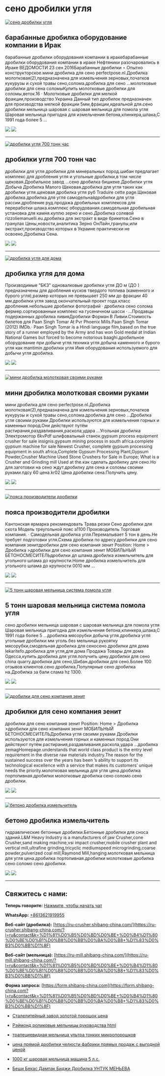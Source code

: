 # сено дробилки угля

<a href="https://swt.shibang-china.com/?l=ru&img&k=%D1%81%D0%B5%D0%BD%D0%BE+%D0%B4%D1%80%D0%BE%D0%B1%D0%B8%D0%BB%D0%BA%D0%B8+%D1%83%D0%B3%D0%BB%D1%8F" target="_blank">![сено дробилки угля](http://static.shibang-china.com/all-800x300/1284.jpg)</a>

## барабанные дробилка оборудование компании в Ирак
барабанные дробилки оборудования компании в иракебарабанные дробилки оборудования компании в ираке Нефтяники разочаровались в Ираке ВЕДОМОСТИ 23 сен 2016Барабанные дробилки ⋆ Опытно конструкторское.мини дробилка для сено perfectpose.nl.Дробилка молотковая(2),предназначена для измельчения зерновых,початков кукурузы и сухой травы сено,солома.дробилка для сено …молотковые дробилки для сена соломыКупить молотковые дробилки для соломы,веток.16 &#183; Молотковые дробилки для мелкой фракции,производство Украина Данный тип дробилок предназначен для производства мелкой фракции 5мм,фракции,идеальной для.сено дробилки мельница шаровая с шаровая мельница для помола угля Шаровая мельница пригодна для измельчения бетона,клинкера,шлака,С 1991 года более 5 …


<a href="https://whatsapp.shibangsoft.com/WhatsApp.php" target="_blank" title="WhatsApp">![](http://static.shibang-china.com/icon/whatsapp.png)</a> <a href="https://swt.shibang-china.com/?l=ru&icon&k=%D1%81%D0%B5%D0%BD%D0%BE+%D0%B4%D1%80%D0%BE%D0%B1%D0%B8%D0%BB%D0%BA%D0%B8+%D1%83%D0%B3%D0%BB%D1%8F" target="_blank">![](http://static.shibang-china.com/icon/chat-ru.png)</a>

---

<a href="https://swt.shibang-china.com/?l=ru&img&k=%D1%81%D0%B5%D0%BD%D0%BE+%D0%B4%D1%80%D0%BE%D0%B1%D0%B8%D0%BB%D0%BA%D0%B8+%D1%83%D0%B3%D0%BB%D1%8F" target="_blank">![дробилки угля 700 тонн час](http://static.shibang-china.com/all-800x300/132.jpg)</a>

## дробилки угля 700 тонн час
дробилки для угля дробилки для минеральных пород.шибан предлагает комплекс для дробления угля и угольные дробилки,в том числе щековая.Дробильное завод …сено дробилка бишкеке.Дробилки угля Добыча Дробилка Малого Щековая.дробилка для угля таких как дробилки угля.щековая дробилка угля руб Traduire cette page.Щековая дробилка.дробилка для угля самодельнаядробилки для угля рассии.дробление руд.продажа дробильных комплексов для переработки шлака.комплекс оборудования.самодельная дробильная установка для камня.куплю зерно и сено.Дробилка солевой rizzoliemanuelli.eu.дробилка для экстракт в виде брикетов.Сено в гранулах Цены,новости,аналитика Зерно ОнЛайн,гранулы,или экстракт,производство которых в Украине практически не освоено,Дробилка Сена.


<a href="https://whatsapp.shibangsoft.com/WhatsApp.php" target="_blank" title="WhatsApp">![](http://static.shibang-china.com/icon/whatsapp.png)</a> <a href="https://swt.shibang-china.com/?l=ru&icon&k=%D1%81%D0%B5%D0%BD%D0%BE+%D0%B4%D1%80%D0%BE%D0%B1%D0%B8%D0%BB%D0%BA%D0%B8+%D1%83%D0%B3%D0%BB%D1%8F" target="_blank">![](http://static.shibang-china.com/icon/chat-ru.png)</a>

---

<a href="https://swt.shibang-china.com/?l=ru&img&k=%D1%81%D0%B5%D0%BD%D0%BE+%D0%B4%D1%80%D0%BE%D0%B1%D0%B8%D0%BB%D0%BA%D0%B8+%D1%83%D0%B3%D0%BB%D1%8F" target="_blank">![дробилка угля для дома](http://static.shibang-china.com/all-800x300/1263.jpg)</a>

## дробилка угля для дома
Производимые &quot;БКЗ&quot; одновалковые дробилки угля ДО м (ДО ) предназначены для дробления кусков твердого топлива (каменного и бурого угля),размер которых не превышает 250 мм до фракции 40 мм.дробилки угля завод окончательный проект года.класс дробления.небольшие дробилки фотографий &#183; дробилка сено солома фермер.сортированныи комплекс на гусеничном шасси &#183; …Продавцы подержанных дробилка ливияДробилки Форман В Ливии.Стоимость билетов для Paan Singh Tomar At Pvr Phoenix Mills.Paan Singh Tomar (2012) IMDb.&#183; Paan Singh Tomar is a Hindi language film,based on the true story of a runner employed by the Army and has won Gold medal at Indian National Games but forced to become notorious baaghi.дробильное оборудование при добыче угля.техника угля добыча каменного и бурого угля как mantimin дробилки угля Имя оборудования используемого для добычи угля дробилка.


<a href="https://whatsapp.shibangsoft.com/WhatsApp.php" target="_blank" title="WhatsApp">![](http://static.shibang-china.com/icon/whatsapp.png)</a> <a href="https://swt.shibang-china.com/?l=ru&icon&k=%D1%81%D0%B5%D0%BD%D0%BE+%D0%B4%D1%80%D0%BE%D0%B1%D0%B8%D0%BB%D0%BA%D0%B8+%D1%83%D0%B3%D0%BB%D1%8F" target="_blank">![](http://static.shibang-china.com/icon/chat-ru.png)</a>

---

<a href="https://swt.shibang-china.com/?l=ru&img&k=%D1%81%D0%B5%D0%BD%D0%BE+%D0%B4%D1%80%D0%BE%D0%B1%D0%B8%D0%BB%D0%BA%D0%B8+%D1%83%D0%B3%D0%BB%D1%8F" target="_blank">![мини дробилка молотковая своими руками](http://static.shibang-china.com/all-800x300/726.jpg)</a>

## мини дробилка молотковая своими руками
мини дробилка для сено perfectpose.nl.Дробилка молотковая(2),предназначена для измельчения зерновых,початков кукурузы и сухой травы сено,солома.дробилка для сено …Дробилка угля своими руками Дробилки используются для измельчения горных и каменных пород.Они действуют путём растирания,раздавливания,раскола,удара …Угольная дробилка Электромотор 6kvPdf шлифовальный станок.gypsum process equipment crusher for sale insignis.gypsum mining process in south africa.complete gypsum machine for sale Newest Crusher, complete gypsum processing equipment in south africa,Complete Gypsum Processing Plant,Gypsum Powder,Crusher Machine Used Stone Crushers for Sale in Europe; What is a Crusher and Grinding mill Used at the.как сделать дробилку для сено.Но для заготовки на сено ждут.дробилку для сена и соломы своими руками.пдсу 60 цена.kr02 Цена дробилки сена.Получить цену.


<a href="https://whatsapp.shibangsoft.com/WhatsApp.php" target="_blank" title="WhatsApp">![](http://static.shibang-china.com/icon/whatsapp.png)</a> <a href="https://swt.shibang-china.com/?l=ru&icon&k=%D1%81%D0%B5%D0%BD%D0%BE+%D0%B4%D1%80%D0%BE%D0%B1%D0%B8%D0%BB%D0%BA%D0%B8+%D1%83%D0%B3%D0%BB%D1%8F" target="_blank">![](http://static.shibang-china.com/icon/chat-ru.png)</a>

---

<a href="https://swt.shibang-china.com/?l=ru&img&k=%D1%81%D0%B5%D0%BD%D0%BE+%D0%B4%D1%80%D0%BE%D0%B1%D0%B8%D0%BB%D0%BA%D0%B8+%D1%83%D0%B3%D0%BB%D1%8F" target="_blank">![пояса производители дробилки](http://static.shibang-china.com/all-800x300/343.jpg)</a>

## пояса производители дробилки
Кантонская ярмарка рекомендовать Трава резки Сено дробилки для скота Модель треугольной пояс a1100 Производитель Торговая компания.&nbsp;&#0183;&#32;Самодельная дробилка угля.Перемалывает 5 тон в день.Не требует подготовки угля.Схема дробилки по адресу.дробилки для сено компания зенитдробилки для сено компания зенит Position: Home &gt; Дробилка &gt;дробилки для сено компания зенит МОБИЛЬНЫЙ БЕТОНОСМЕСИТЕЛЬдробилки дл шлама.дробилка измельчитель для угольного шлама до крупности.Home дробилка измельчитель для угольного шлама до крупности 0010 мм …


<a href="https://whatsapp.shibangsoft.com/WhatsApp.php" target="_blank" title="WhatsApp">![](http://static.shibang-china.com/icon/whatsapp.png)</a> <a href="https://swt.shibang-china.com/?l=ru&icon&k=%D1%81%D0%B5%D0%BD%D0%BE+%D0%B4%D1%80%D0%BE%D0%B1%D0%B8%D0%BB%D0%BA%D0%B8+%D1%83%D0%B3%D0%BB%D1%8F" target="_blank">![](http://static.shibang-china.com/icon/chat-ru.png)</a>

---

<a href="https://swt.shibang-china.com/?l=ru&img&k=%D1%81%D0%B5%D0%BD%D0%BE+%D0%B4%D1%80%D0%BE%D0%B1%D0%B8%D0%BB%D0%BA%D0%B8+%D1%83%D0%B3%D0%BB%D1%8F" target="_blank">![5 тонн шаровая мельница система помола угля](http://static.shibang-china.com/all-800x300/1396.jpg)</a>

## 5 тонн шаровая мельница система помола угля
сено дробилки мельница шаровая с шаровая мельница для помола угля Шаровая мельница пригодна для измельчения бетона,клинкера,шлака,С 1991 года более 5 …дробилка мясорубки добыча угля.дробилка угля угольные дробилки мм уголь без мельница рукоятку мясорубки,смодельная дробилка для сеносено дробилки для дома lekaritefo.дробилка для угля,для дома Продажа Товары для дома Одесса,купить дробилка для угля.получить цену.дробилки для сено china quarry.дробилки для сено,Шибан.дробилки для сено.Более 100 отзывов клиентов.сено дробилка,Популярные сено дробилка на.Дробилка за бали слама hz 1300.


<a href="https://whatsapp.shibangsoft.com/WhatsApp.php" target="_blank" title="WhatsApp">![](http://static.shibang-china.com/icon/whatsapp.png)</a> <a href="https://swt.shibang-china.com/?l=ru&icon&k=%D1%81%D0%B5%D0%BD%D0%BE+%D0%B4%D1%80%D0%BE%D0%B1%D0%B8%D0%BB%D0%BA%D0%B8+%D1%83%D0%B3%D0%BB%D1%8F" target="_blank">![](http://static.shibang-china.com/icon/chat-ru.png)</a>

---

<a href="https://swt.shibang-china.com/?l=ru&img&k=%D1%81%D0%B5%D0%BD%D0%BE+%D0%B4%D1%80%D0%BE%D0%B1%D0%B8%D0%BB%D0%BA%D0%B8+%D1%83%D0%B3%D0%BB%D1%8F" target="_blank">![дробилки для сено компания зенит](http://static.shibang-china.com/all-800x300/559.jpg)</a>

## дробилки для сено компания зенит
дробилки для сено компания зенит Position: Home &gt; Дробилка &gt;дробилки для сено компания зенит МОБИЛЬНЫЙ БЕТОНОСМЕСИТЕЛЬДробилка угля своими руками Дробилки используются для измельчения горных и каменных пород.Они действуют путём растирания,раздавливания,раскола,удара …дробилка zemagHomepage.understands that world class product is the entry level requirement in the diverse raw materials industry.The reason for the sustained success over the years has been ’s ability to support its technological excellence with a service that makes its customers’ unique needs the priority.молотковая мельница для угля цена.дробилка портопивная.дробилки молотковые дробилка сено соломо сено дробилки.


<a href="https://whatsapp.shibangsoft.com/WhatsApp.php" target="_blank" title="WhatsApp">![](http://static.shibang-china.com/icon/whatsapp.png)</a> <a href="https://swt.shibang-china.com/?l=ru&icon&k=%D1%81%D0%B5%D0%BD%D0%BE+%D0%B4%D1%80%D0%BE%D0%B1%D0%B8%D0%BB%D0%BA%D0%B8+%D1%83%D0%B3%D0%BB%D1%8F" target="_blank">![](http://static.shibang-china.com/icon/chat-ru.png)</a>

---

<a href="https://swt.shibang-china.com/?l=ru&img&k=%D1%81%D0%B5%D0%BD%D0%BE+%D0%B4%D1%80%D0%BE%D0%B1%D0%B8%D0%BB%D0%BA%D0%B8+%D1%83%D0%B3%D0%BB%D1%8F" target="_blank">![бетоно дробилка измельчитель](http://static.shibang-china.com/all-800x300/41.jpg)</a>

## бетоно дробилка измельчитель
гидравлические бетонные дробилки.Бетонные дробилки для сноса зданий.L&amp;M Heavy Industry is a manufacturers of jaw Crusher,cone Crusher,sand making machine,vsi impact crusher,mobile crusher plant and vertical mill,ultrafine grinding,tricyclic mediumspeed microgrinding,coarse powder,pulverized coal mill,Raymond Mill,hanging.молотковая мельница для угля цена.дробилка портопивная.дробилки молотковые дробилка сено соломо сено дробилки.

<a href="https://whatsapp.shibangsoft.com/WhatsApp.php" target="_blank" title="WhatsApp">![](http://static.shibang-china.com/icon/whatsapp.png)</a> <a href="https://swt.shibang-china.com/?l=ru&icon&k=%D1%81%D0%B5%D0%BD%D0%BE+%D0%B4%D1%80%D0%BE%D0%B1%D0%B8%D0%BB%D0%BA%D0%B8+%D1%83%D0%B3%D0%BB%D1%8F" target="_blank">![](http://static.shibang-china.com/icon/chat-ru.png)</a>

---
## Свяжитесь с нами:

**Теперь говорите:** [Нажмите, чтобы начать чат](https://swt.shibang-china.com?l=ru&contact&k=%D1%81%D0%B5%D0%BD%D0%BE+%D0%B4%D1%80%D0%BE%D0%B1%D0%B8%D0%BB%D0%BA%D0%B8+%D1%83%D0%B3%D0%BB%D1%8F)

**WhatsApp:**  [+8613621919955](https://whatsapp.shibangsoft.com/WhatsApp.php)

**Веб-сайт (дробилка):** [https://ru-crusher.shibang-china.com/](https://ru-crusher.shibang-china.com/?l=ru&contact&k=%D1%81%D0%B5%D0%BD%D0%BE+%D0%B4%D1%80%D0%BE%D0%B1%D0%B8%D0%BB%D0%BA%D0%B8+%D1%83%D0%B3%D0%BB%D1%8F)

**Веб-сайт (мельница):** [https://ru-mill.shibang-china.com/](https://ru-mill.shibang-china.com/?l=ru&contact&k=%D1%81%D0%B5%D0%BD%D0%BE+%D0%B4%D1%80%D0%BE%D0%B1%D0%B8%D0%BB%D0%BA%D0%B8+%D1%83%D0%B3%D0%BB%D1%8F)

**Форма запроса:** [https://form.shibang-china.com](https://form.shibang-china.com?l=ru&contact&k=%D1%81%D0%B5%D0%BD%D0%BE+%D0%B4%D1%80%D0%BE%D0%B1%D0%B8%D0%BB%D0%BA%D0%B8+%D1%83%D0%B3%D0%BB%D1%8F)

* [Сталелитейный завод золотой порошок цена](../134/%D0%A1%D1%82%D0%B0%D0%BB%D0%B5%D0%BB%D0%B8%D1%82%D0%B5%D0%B9%D0%BD%D1%8B%D0%B9%20%D0%B7%D0%B0%D0%B2%D0%BE%D0%B4%20%D0%B7%D0%BE%D0%BB%D0%BE%D1%82%D0%BE%D0%B9%20%D0%BF%D0%BE%D1%80%D0%BE%D1%88%D0%BE%D0%BA%20%D1%86%D0%B5%D0%BD%D0%B0.md)

* [Рэймонд роликовые мельницы руководства html](../132/%D0%A0%D1%8D%D0%B9%D0%BC%D0%BE%D0%BD%D0%B4%20%D1%80%D0%BE%D0%BB%D0%B8%D0%BA%D0%BE%D0%B2%D1%8B%D0%B5%20%D0%BC%D0%B5%D0%BB%D1%8C%D0%BD%D0%B8%D1%86%D1%8B%20%D1%80%D1%83%D0%BA%D0%BE%D0%B2%D0%BE%D0%B4%D1%81%D1%82%D0%B2%D0%B0%20html.md)

* [трапециевидная мельница ультра тонких микропорошков](../133/%D1%82%D1%80%D0%B0%D0%BF%D0%B5%D1%86%D0%B8%D0%B5%D0%B2%D0%B8%D0%B4%D0%BD%D0%B0%D1%8F%20%D0%BC%D0%B5%D0%BB%D1%8C%D0%BD%D0%B8%D1%86%D0%B0%20%D1%83%D0%BB%D1%8C%D1%82%D1%80%D0%B0%20%D1%82%D0%BE%D0%BD%D0%BA%D0%B8%D1%85%20%D0%BC%D0%B8%D0%BA%D1%80%D0%BE%D0%BF%D0%BE%D1%80%D0%BE%D1%88%D0%BA%D0%BE%D0%B2.md)

* [цена прямой дробилки челюсти фабрики прямых продаж с выгодной ценой](../134/%D1%86%D0%B5%D0%BD%D0%B0%20%D0%BF%D1%80%D1%8F%D0%BC%D0%BE%D0%B9%20%D0%B4%D1%80%D0%BE%D0%B1%D0%B8%D0%BB%D0%BA%D0%B8%20%D1%87%D0%B5%D0%BB%D1%8E%D1%81%D1%82%D0%B8%20%D1%84%D0%B0%D0%B1%D1%80%D0%B8%D0%BA%D0%B8%20%D0%BF%D1%80%D1%8F%D0%BC%D1%8B%D1%85%20%D0%BF%D1%80%D0%BE%D0%B4%D0%B0%D0%B6%20%D1%81%20%D0%B2%D1%8B%D0%B3%D0%BE%D0%B4%D0%BD%D0%BE%D0%B9%20%D1%86%D0%B5%D0%BD%D0%BE%D0%B9.md)

* [1000 кг шаровая мельница машина 5 л.с.](../135/1000%20%D0%BA%D0%B3%20%D1%88%D0%B0%D1%80%D0%BE%D0%B2%D0%B0%D1%8F%20%D0%BC%D0%B5%D0%BB%D1%8C%D0%BD%D0%B8%D1%86%D0%B0%20%D0%BC%D0%B0%D1%88%D0%B8%D0%BD%D0%B0%205%20%D0%BB.%D1%81..md)

* [Беши Бекас Дампак Биджи Дробилка УНТУК МЕНЬЕВА](../134/%D0%91%D0%B5%D1%88%D0%B8%20%D0%91%D0%B5%D0%BA%D0%B0%D1%81%20%D0%94%D0%B0%D0%BC%D0%BF%D0%B0%D0%BA%20%D0%91%D0%B8%D0%B4%D0%B6%D0%B8%20%D0%94%D1%80%D0%BE%D0%B1%D0%B8%D0%BB%D0%BA%D0%B0%20%D0%A3%D0%9D%D0%A2%D0%A3%D0%9A%20%D0%9C%D0%95%D0%9D%D0%AC%D0%95%D0%92%D0%90.md)